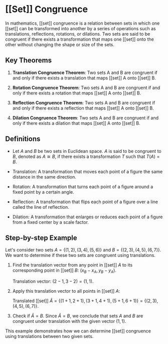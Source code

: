 

# [[Set]] Congruence

In mathematics, [[set]] congruence is a relation between sets in which one [[set]] can be transformed into another by a series of operations such as translations, reflections, rotations, or dilations. Two sets are said to be congruent if there exists a transformation that maps one [[set]] onto the other without changing the shape or size of the sets.

## Key Theorems

1. **Translation Congruence Theorem**: Two sets A and B are congruent if and only if there exists a translation that maps [[set]] A onto [[set]] B.

2. **Rotation Congruence Theorem**: Two sets A and B are congruent if and only if there exists a rotation that maps [[set]] A onto [[set]] B.

3. **Reflection Congruence Theorem**: Two sets A and B are congruent if and only if there exists a reflection that maps [[set]] A onto [[set]] B.

4. **Dilation Congruence Theorem**: Two sets A and B are congruent if and only if there exists a dilation that maps [[set]] A onto [[set]] B.

## Definitions

- Let $A$ and $B$ be two sets in Euclidean space. $A$ is said to be congruent to $B$, denoted as $A \cong B$, if there exists a transformation $T$ such that $T(A) = B$.

- Translation: A transformation that moves each point of a figure the same distance in the same direction.

- Rotation: A transformation that turns each point of a figure around a fixed point by a certain angle.

- Reflection: A transformation that flips each point of a figure over a line called the line of reflection.

- Dilation: A transformation that enlarges or reduces each point of a figure from a fixed center by a scale factor.

## Step-by-step Example

Let's consider two sets $A = \{(1, 2), (3, 4), (5, 6)\}$ and $B = \{(2, 3), (4, 5), (6, 7)\}$. We want to determine if these two sets are congruent using translations.

1. Find the translation vector from any point in [[set]] $A$ to its corresponding point in [[set]] $B$: $(x_B - x_A, y_B - y_A)$.
   
   Translation vector: $(2 - 1, 3 - 2) = (1, 1)$.
   
2. Apply this translation vector to all points in [[set]] $A$:
   
   Translated [[set]] $\hat{A} = \{(1+1, 2+1), (3+1, 4+1), (5+1, 6+1)\} = \{(2, 3), (4, 5), (6, 7)\}$.
   
3. Check if $\hat{A} = B$. Since $\hat{A} = B$, we conclude that sets $A$ and $B$ are congruent under translation with the given vector $(1, 1)$.

This example demonstrates how we can determine [[set]] congruence using translations between two given sets.